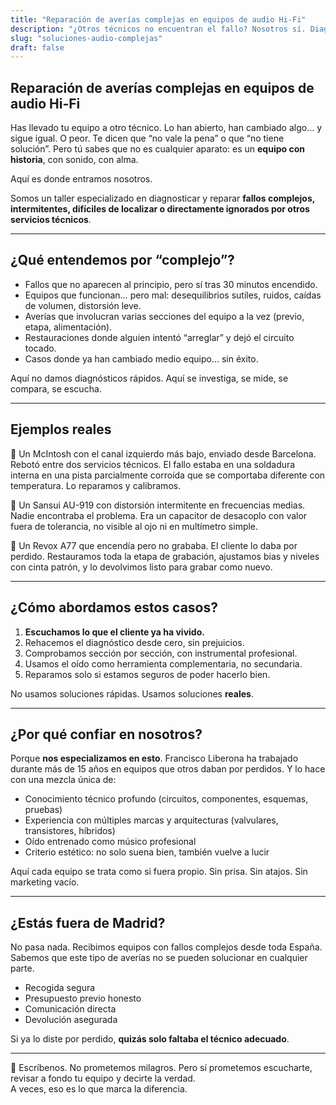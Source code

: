 ```yaml
---
title: "Reparación de averías complejas en equipos de audio Hi-Fi"
description: "¿Otros técnicos no encuentran el fallo? Nosotros sí. Diagnóstico y reparación de problemas eléctricos, mecánicos y acústicos complejos en equipos de alta fidelidad. Servicio especializado en toda España."
slug: "soluciones-audio-complejas"
draft: false
---
```


## Reparación de averías complejas en equipos de audio Hi-Fi

Has llevado tu equipo a otro técnico. Lo han abierto, han cambiado algo… y sigue igual. O peor. Te dicen que “no vale la pena” o que “no tiene solución”. Pero tú sabes que no es cualquier aparato: es un **equipo con historia**, con sonido, con alma.

Aquí es donde entramos nosotros.

Somos un taller especializado en diagnosticar y reparar **fallos complejos, intermitentes, difíciles de localizar o directamente ignorados por otros servicios técnicos**.

---

## ¿Qué entendemos por “complejo”?

- Fallos que no aparecen al principio, pero sí tras 30 minutos encendido.
- Equipos que funcionan… pero mal: desequilibrios sutiles, ruidos, caídas de volumen, distorsión leve.
- Averías que involucran varias secciones del equipo a la vez (previo, etapa, alimentación).
- Restauraciones donde alguien intentó “arreglar” y dejó el circuito tocado.
- Casos donde ya han cambiado medio equipo... sin éxito.

Aquí no damos diagnósticos rápidos. Aquí se investiga, se mide, se compara, se escucha.

---

## Ejemplos reales

🔧 Un McIntosh con el canal izquierdo más bajo, enviado desde Barcelona. Rebotó entre dos servicios técnicos. El fallo estaba en una soldadura interna en una pista parcialmente corroída que se comportaba diferente con temperatura. Lo reparamos y calibramos.

🔧 Un Sansui AU-919 con distorsión intermitente en frecuencias medias. Nadie encontraba el problema. Era un capacitor de desacoplo con valor fuera de tolerancia, no visible al ojo ni en multímetro simple.

🔧 Un Revox A77 que encendía pero no grababa. El cliente lo daba por perdido. Restauramos toda la etapa de grabación, ajustamos bias y niveles con cinta patrón, y lo devolvimos listo para grabar como nuevo.

---

## ¿Cómo abordamos estos casos?

1. **Escuchamos lo que el cliente ya ha vivido.**
2. Rehacemos el diagnóstico desde cero, sin prejuicios.
3. Comprobamos sección por sección, con instrumental profesional.
4. Usamos el oído como herramienta complementaria, no secundaria.
5. Reparamos solo si estamos seguros de poder hacerlo bien.

No usamos soluciones rápidas. Usamos soluciones **reales**.

---

## ¿Por qué confiar en nosotros?

Porque **nos especializamos en esto**. Francisco Liberona ha trabajado durante más de 15 años en equipos que otros daban por perdidos. Y lo hace con una mezcla única de:

- Conocimiento técnico profundo (circuitos, componentes, esquemas, pruebas)
- Experiencia con múltiples marcas y arquitecturas (valvulares, transistores, híbridos)
- Oído entrenado como músico profesional
- Criterio estético: no solo suena bien, también vuelve a lucir

Aquí cada equipo se trata como si fuera propio. Sin prisa. Sin atajos. Sin marketing vacío.

---

## ¿Estás fuera de Madrid?

No pasa nada. Recibimos equipos con fallos complejos desde toda España. Sabemos que este tipo de averías no se pueden solucionar en cualquier parte.

- Recogida segura
- Presupuesto previo honesto
- Comunicación directa
- Devolución asegurada

Si ya lo diste por perdido, **quizás solo faltaba el técnico adecuado**.

---

📩 Escríbenos. No prometemos milagros. Pero sí prometemos escucharte, revisar a fondo tu equipo y decirte la verdad.  
A veces, eso es lo que marca la diferencia.
